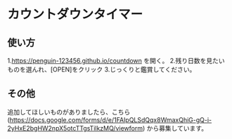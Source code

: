 # カウントダウンタイマー
## 使い方
1.https://penguin-123456.github.io/countdown を開く。
2.残り日数を見たいものを選んれ、[OPEN]をクリック
3.じっくりと鑑賞してください。
## その他
追加してほしいものがありましたら、こちら(https://docs.google.com/forms/d/e/1FAIpQLSdQqx8WmaxQhiG-gQ-i-2yHxE2bgHW2npX5otcTTgsTilkzMQ/viewform) から募集しています。
